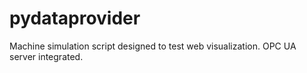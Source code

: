 # pydataprovider

Machine simulation script designed to test web visualization. OPC UA server integrated.